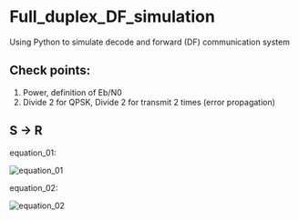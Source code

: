 # Full_duplex_DF_simulation
Using Python to simulate decode and forward (DF) communication system

## Check points:
1. Power, definition of Eb/N0
2. Divide 2 for QPSK, Divide 2 for transmit 2 times (error propagation)

## S -> R
equation_01:

![equation_01](https://raw.githubusercontent.com/MeowLucian/Full_duplex_DF_simulation/master/Pictures/equation_01.png)

equation_02:

![equation_02](https://raw.githubusercontent.com/MeowLucian/Full_duplex_DF_simulation/master/Pictures/equation_02.png)